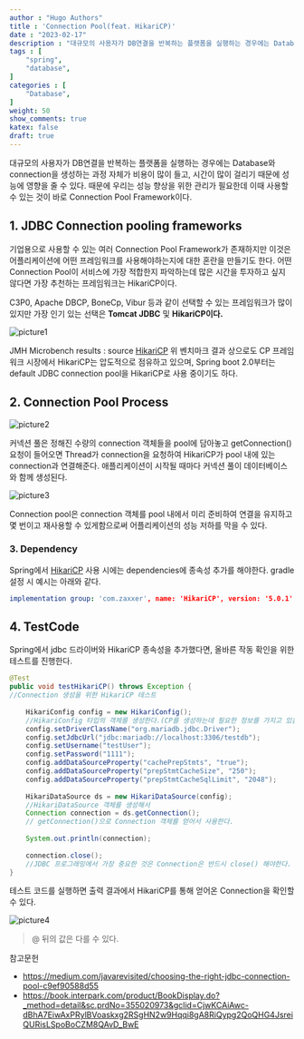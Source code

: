 ```yaml
---
author : "Hugo Authors"
title : 'Connection Pool(feat. HikariCP)'
date : "2023-02-17"
description : "대규모의 사용자가 DB연결을 반복하는 플랫폼을 실행하는 경우에는 Database와 connection을 생성하는 과정 자체가 비용이 많이 들고, 시간이 많이 걸리기 때문에 성능에 영향을 줄 수 있다."
tags : [
    "spring",
    "database",
]
categories : [
    "Database",
]
weight: 50
show_comments: true
katex: false
draft: true
---
```


대규모의 사용자가 DB연결을 반복하는 플랫폼을 실행하는 경우에는 Database와 connection을 생성하는 과정 자체가 비용이 많이 들고, 시간이 많이 걸리기 때문에 성능에 영향을 줄 수 있다. 때문에 우리는 성능 향상을 위한 관리가 필요한데 이때 사용할 수 있는 것이 바로 Connection Pool Framework이다.

## 1. JDBC Connection pooling frameworks
기업용으로 사용할 수 있는 여러 Connection Pool Framework가 존재하지만 이것은 어플리케이션에 어떤 프레임워크를 사용해야하는지에 대한 혼란을 만들기도 한다. 어떤 Connection Pool이 서비스에 가장 적합한지 파악하는데 많은 시간을 투자하고 싶지 않다면 가장 추천하는 프레임워크는 HikariCP이다.

C3P0, Apache DBCP, BoneCp, Vibur 등과 같이 선택할 수 있는 프레임워크가 많이 있지만 가장 인기 있는 선택은 **Tomcat JDBC** 및 **HikariCP이다.** 

![picture1](/images/cp-ranking.png)

JMH Microbench results : source [HikariCP](https://github.com/brettwooldridge/HikariCP)
위 벤치마크 결과 상으로도 CP 프레임워크 시장에서  HikariCP는 압도적으로 점유하고 있으며, Spring boot 2.0부터는 default JDBC connection pool을 HikariCP로 사용 중이기도 하다. 

## 2. Connection Pool Process

![picture2](/images/Pasted%20image%2020230103170933.png)

커넥션 풀은 정해진 수량의 connection 객체들을 pool에 담아놓고 getConnection() 요청이 들어오면 Thread가 connection을 요청하여 HikariCP가 pool 내에 있는 connection과 연결해준다. 애플리케이션이 시작될 때마다 커넥션 풀이 데이터베이스와 함께 생성된다.

![picture3](/images/Pasted%20image%2020230103172351.png)


Connection pool은 connection 객체를 pool 내에서 미리 준비하여 연결을 유지하고 몇 번이고 재사용할 수 있게함으로써 어플리케이션의 성능 저하를 막을 수 있다. 

### 3. Dependency
Spring에서 [HikariCP](https://mvnrepository.com/artifact/com.zaxxer/HikariCP) 사용 시에는 dependencies에 종속성 추가를 해야한다. 
gradle 설정 시 예시는 아래와 같다.  

```yaml
implementation group: 'com.zaxxer', name: 'HikariCP', version: '5.0.1'
```

## 4. TestCode
Spring에서 jdbc 드라이버와 HikariCP 종속성을 추가했다면, 올바른 작동 확인을 위한 테스트를 진행한다. 
```java
@Test  
public void testHikariCP() throws Exception { 
//Connection 생성을 위한 HikariCP 테스트  
  
    HikariConfig config = new HikariConfig(); 
    //HikariConfig 타입의 객체를 생성한다.(CP를 생성하는데 필요한 정보를 가지고 있음)  
    config.setDriverClassName("org.mariadb.jdbc.Driver");  
    config.setJdbcUrl("jdbc:mariadb://localhost:3306/testdb");  
    config.setUsername("testUser");  
    config.setPassword("1111");  
    config.addDataSourceProperty("cachePrepStmts", "true");  
    config.addDataSourceProperty("prepStmtCacheSize", "250");  
    config.addDataSourceProperty("prepStmtCacheSqlLimit", "2048");  
  
    HikariDataSource ds = new HikariDataSource(config); 
    //HikariDataSource 객체를 생성해서  
    Connection connection = ds.getConnection(); 
    // getConnection()으로 Connection 객체를 얻어서 사용한다.  
  
    System.out.println(connection);  
  
    connection.close();  
	//JDBC 프로그래밍에서 가장 중요한 것은 Connection은 반드시 close() 해야한다.
}
```

테스트 코드를 실행하면 출력 결과에서 HikariCP를 통해 얻어온 Connection을 확인할 수 있다.

![picture4](/images/Pasted%20image%2020230103165220.png)


>@ 뒤의 값은 다를 수 있다. 

참고문헌
- https://medium.com/javarevisited/choosing-the-right-jdbc-connection-pool-c9ef90588d55
- https://book.interpark.com/product/BookDisplay.do?_method=detail&sc.prdNo=355020973&gclid=CjwKCAiAwc-dBhA7EiwAxPRylBVoaskxg2RSgHN2w9Hqqi8gA8RiQypg2QoQHG4JsreiQURisLSpoBoCZM8QAvD_BwE